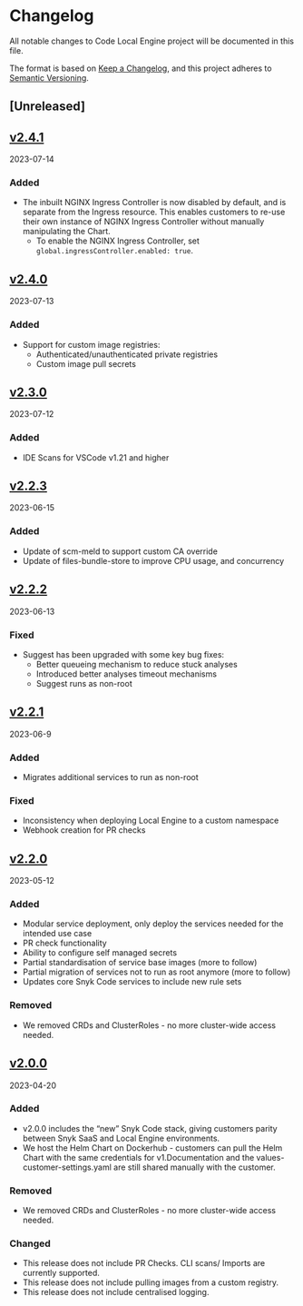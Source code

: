 # Changelog

All notable changes to Code Local Engine project will be documented in this file.

The format is based on [Keep a Changelog](https://keepachangelog.com/en/1.0.0/),
and this project adheres to [Semantic Versioning](https://semver.org/spec/v2.0.0.html).

## [Unreleased]

## [v2.4.1]
2023-07-14
### Added
- The inbuilt NGINX Ingress Controller is now disabled by default, and is separate from the Ingress resource. This enables customers to re-use their own instance of NGINX Ingress Controller without manually manipulating the Chart.
    - To enable the NGINX Ingress Controller, set `global.ingressController.enabled: true`.
## [v2.4.0]
2023-07-13
### Added
- Support for custom image registries:
  - Authenticated/unauthenticated private registries
  - Custom image pull secrets
## [v2.3.0]
2023-07-12
### Added
- IDE Scans for VSCode v1.21 and higher
## [v2.2.3]
2023-06-15
### Added
- Update of scm-meld to support custom CA override
- Update of files-bundle-store to improve CPU usage, and concurrency
## [v2.2.2]
2023-06-13
### Fixed
- Suggest has been upgraded with some key bug fixes:
  - Better queueing mechanism to reduce stuck analyses
  - Introduced better analyses timeout mechanisms
  - Suggest runs as non-root
## [v2.2.1]
2023-06-9
### Added
- Migrates additional services to run as non-root
### Fixed
- Inconsistency when deploying Local Engine to a custom namespace
- Webhook creation for PR checks
## [v2.2.0]
2023-05-12
### Added

- Modular service deployment, only deploy the services needed for the intended use case
- PR check functionality
- Ability to configure self managed secrets
- Partial standardisation of service base images (more to follow)
- Partial migration of services not to run as root anymore (more to follow)
- Updates core Snyk Code services to include new rule sets

### Removed

- We removed CRDs and ClusterRoles - no more cluster-wide access needed.
## [v2.0.0] 
2023-04-20
### Added

- v2.0.0 includes the “new” Snyk Code stack, giving customers parity between Snyk SaaS and Local Engine environments.
- We host the Helm Chart on Dockerhub - customers can pull the Helm Chart with the same credentials for v1.Documentation and the values-customer-settings.yaml are still shared manually with the customer.

### Removed

- We removed CRDs and ClusterRoles - no more cluster-wide access needed.

### Changed

- This release does not include PR Checks. CLI scans/ Imports are currently supported.
- This release does not include pulling images from a custom registry.
- This release does not include centralised logging.


[v2.4.1]: https://github.com/snyk/code-local-engine/releases/tag/v2.4.1
[v2.4.0]: https://github.com/snyk/code-local-engine/releases/tag/v2.4.0
[v2.3.0]: https://github.com/snyk/code-local-engine/releases/tag/v2.3.0
[v2.2.3]: https://github.com/snyk/code-local-engine/releases/tag/v2.2.3
[v2.2.2]: https://github.com/snyk/code-local-engine/releases/tag/v2.2.2
[v2.2.1]: https://github.com/snyk/code-local-engine/releases/tag/v2.2.1
[v2.2.0]: https://github.com/snyk/code-local-engine/releases/tag/v2.2.0
[v2.0.0]: https://github.com/snyk/code-local-engine/releases/tag/v2.0.0